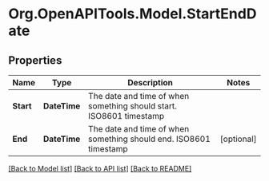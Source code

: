 
# Org.OpenAPITools.Model.StartEndDate

## Properties

Name | Type | Description | Notes
------------ | ------------- | ------------- | -------------
**Start** | **DateTime** | The date and time of when something should start. ISO8601 timestamp | 
**End** | **DateTime** | The date and time of when something should end. ISO8601 timestamp | [optional] 

[[Back to Model list]](../README.md#documentation-for-models)
[[Back to API list]](../README.md#documentation-for-api-endpoints)
[[Back to README]](../README.md)

